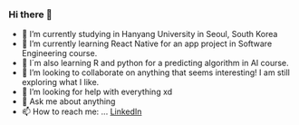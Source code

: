 ### Hi there 👋

- 🔭 I’m currently studying in Hanyang University in Seoul, South Korea 
- 🌱 I’m currently learning React Native for an app project in Software Engineering course.
- 🌱 I´m also learning R and python for a predicting algorithm in AI course.
- 👯 I’m looking to collaborate on anything that seems interesting! I am still exploring what I like.
- 🤔 I’m looking for help with everything xd
- 💬 Ask me about anything
- 📫 How to reach me: ... [LinkedIn](https://www.linkedin.com/in/nicol%C3%A1s-arnedo-villanueva-454a36169/)
